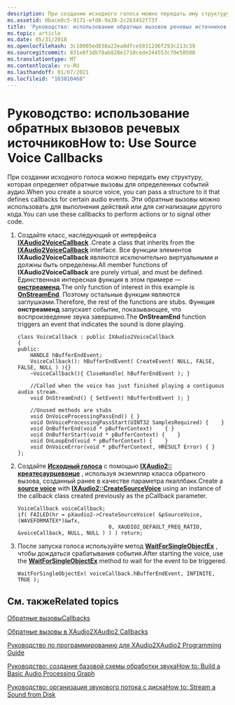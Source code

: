 ```yaml
---
description: При создании исходного голоса можно передать ему структуру, которая определяет обратные вызовы для определенных событий аудио. Эти обратные вызовы можно использовать для выполнения действий или для сигнализации другого кода.
ms.assetid: 0bace0c5-9171-efd8-9a38-2c2b3452f73f
title: 'Руководство: использование обратных вызовов речевых источников'
ms.topic: article
ms.date: 05/31/2018
ms.openlocfilehash: 3c10005ed838a22ea0dfce59312d6f293c213c39
ms.sourcegitcommit: 831e8f3db78ab820e1710cede244553c70e50500
ms.translationtype: MT
ms.contentlocale: ru-RU
ms.lasthandoff: 01/07/2021
ms.locfileid: "103810468"
---
```

# <a name="how-to-use-source-voice-callbacks"></a><span data-ttu-id="e7324-104">Руководство: использование обратных вызовов речевых источников</span><span class="sxs-lookup"><span data-stu-id="e7324-104">How to: Use Source Voice Callbacks</span></span>

<span data-ttu-id="e7324-105">При создании исходного голоса можно передать ему структуру, которая определяет обратные вызовы для определенных событий аудио.</span><span class="sxs-lookup"><span data-stu-id="e7324-105">When you create a source voice, you can pass a structure to it that defines callbacks for certain audio events.</span></span> <span data-ttu-id="e7324-106">Эти обратные вызовы можно использовать для выполнения действий или для сигнализации другого кода.</span><span class="sxs-lookup"><span data-stu-id="e7324-106">You can use these callbacks to perform actions or to signal other code.</span></span>

1.  <span data-ttu-id="e7324-107">Создайте класс, наследующий от интерфейса [**IXAudio2VoiceCallback**](/windows/desktop/api/xaudio2/nn-xaudio2-ixaudio2voicecallback) .</span><span class="sxs-lookup"><span data-stu-id="e7324-107">Create a class that inherits from the [**IXAudio2VoiceCallback**](/windows/desktop/api/xaudio2/nn-xaudio2-ixaudio2voicecallback) interface.</span></span> <span data-ttu-id="e7324-108">Все функции элементов **IXAudio2VoiceCallback** являются исключительно виртуальными и должны быть определены.</span><span class="sxs-lookup"><span data-stu-id="e7324-108">All member functions of **IXAudio2VoiceCallback** are purely virtual, and must be defined.</span></span> <span data-ttu-id="e7324-109">Единственная интересная функция в этом примере — [**онстреаменд**](/windows/win32/api/xaudio2/nf-xaudio2-ixaudio2voicecallback-onstreamend).</span><span class="sxs-lookup"><span data-stu-id="e7324-109">The only function of interest in this example is [**OnStreamEnd**](/windows/win32/api/xaudio2/nf-xaudio2-ixaudio2voicecallback-onstreamend).</span></span> <span data-ttu-id="e7324-110">Поэтому остальные функции являются заглушками.</span><span class="sxs-lookup"><span data-stu-id="e7324-110">Therefore, the rest of the functions are stubs.</span></span> <span data-ttu-id="e7324-111">Функция **онстреаменд** запускает событие, показывающее, что воспроизведение звука завершено.</span><span class="sxs-lookup"><span data-stu-id="e7324-111">The **OnStreamEnd** function triggers an event that indicates the sound is done playing.</span></span>

    ```
    class VoiceCallback : public IXAudio2VoiceCallback
    {
    public:
        HANDLE hBufferEndEvent;
        VoiceCallback(): hBufferEndEvent( CreateEvent( NULL, FALSE, FALSE, NULL ) ){}
        ~VoiceCallback(){ CloseHandle( hBufferEndEvent ); }

        //Called when the voice has just finished playing a contiguous audio stream.
        void OnStreamEnd() { SetEvent( hBufferEndEvent ); }

        //Unused methods are stubs
        void OnVoiceProcessingPassEnd() { }
        void OnVoiceProcessingPassStart(UINT32 SamplesRequired) {    }
        void OnBufferEnd(void * pBufferContext)    { }
        void OnBufferStart(void * pBufferContext) {    }
        void OnLoopEnd(void * pBufferContext) {    }
        void OnVoiceError(void * pBufferContext, HRESULT Error) { }
    };
    ```

    

2.  <span data-ttu-id="e7324-112">Создайте [**Исходный голоса**](/windows/desktop/api/xaudio2/nn-xaudio2-ixaudio2sourcevoice) с помощью [**IXAudio2:: креатесаурцевоице**](/windows/win32/api/xaudio2/nf-xaudio2-ixaudio2-createsourcevoice) , используя экземпляр класса обратного вызова, созданный ранее в качестве параметра пкаллбакк.</span><span class="sxs-lookup"><span data-stu-id="e7324-112">Create a [**source voice**](/windows/desktop/api/xaudio2/nn-xaudio2-ixaudio2sourcevoice) with [**IXAudio2::CreateSourceVoice**](/windows/win32/api/xaudio2/nf-xaudio2-ixaudio2-createsourcevoice) using an instance of the callback class created previously as the pCallback parameter.</span></span>

    ```
    VoiceCallback voiceCallback;
    if( FAILED(hr = pXaudio2->CreateSourceVoice( &pSourceVoice, (WAVEFORMATEX*)&wfx,
                                 0, XAUDIO2_DEFAULT_FREQ_RATIO, &voiceCallback, NULL, NULL ) ) ) return;
    ```

    

3.  <span data-ttu-id="e7324-113">После запуска голоса используйте метод [**WaitForSingleObjectEx**](/windows/win32/api/synchapi/nf-synchapi-waitforsingleobjectex) , чтобы дождаться срабатывания события.</span><span class="sxs-lookup"><span data-stu-id="e7324-113">After starting the voice, use the [**WaitForSingleObjectEx**](/windows/win32/api/synchapi/nf-synchapi-waitforsingleobjectex) method to wait for the event to be triggered.</span></span>

    ```
    WaitForSingleObjectEx( voiceCallback.hBufferEndEvent, INFINITE, TRUE );
    ```

    

## <a name="related-topics"></a><span data-ttu-id="e7324-114">См. также</span><span class="sxs-lookup"><span data-stu-id="e7324-114">Related topics</span></span>

<dl> <dt>

[<span data-ttu-id="e7324-115">Обратные вызовы</span><span class="sxs-lookup"><span data-stu-id="e7324-115">Callbacks</span></span>](callbacks.md)
</dt> <dt>

[<span data-ttu-id="e7324-116">Обратные вызовы в XAudio2</span><span class="sxs-lookup"><span data-stu-id="e7324-116">XAudio2 Callbacks</span></span>](xaudio2-callbacks.md)
</dt> <dt>

[<span data-ttu-id="e7324-117">Руководство по программированию для XAudio2</span><span class="sxs-lookup"><span data-stu-id="e7324-117">XAudio2 Programming Guide</span></span>](programming-guide.md)
</dt> <dt>

[<span data-ttu-id="e7324-118">Руководство: создание базовой схемы обработки звука</span><span class="sxs-lookup"><span data-stu-id="e7324-118">How to: Build a Basic Audio Processing Graph</span></span>](how-to--build-a-basic-audio-processing-graph.md)
</dt> <dt>

[<span data-ttu-id="e7324-119">Руководство: организация звукового потока с диска</span><span class="sxs-lookup"><span data-stu-id="e7324-119">How to: Stream a Sound from Disk</span></span>](how-to--stream-a-sound-from-disk.md)
</dt> </dl>

 

 
